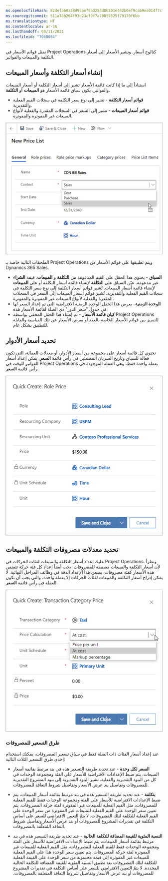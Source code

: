 ```yaml
---
ms.openlocfilehash: 82defbb0a38d99aef9a3284d8b201e442b0ef9cab9ea014f7cfffec801929198
ms.sourcegitcommit: 511a76b204f93d23cf9f7a70059525f79170f6bb
ms.translationtype: HT
ms.contentlocale: ar-SA
ms.lasthandoff: 08/11/2021
ms.locfileid: "7068084"
---
```

تمثل قوائم الأسعار في Project Operations كتالوج أسعار. وتشير الأسعار إلى أسعار التكلفة والمبيعات والفواتير. 
## <a name="create-cost-rates-and-sales-rates"></a>إنشاء أسعار التكلفة وأسعار المبيعات
استناداً إلى ما إذا كانت قائمة الأسعار تشير إلى أسعار التكلفة أو أسعار المبيعات والفواتير، يكون سياق قائمة الأسعار هو **المبيعات** أو **التكلفة**.

-  **قوائم أسعار التكلفة** - تشير إلى نوع سعر التكلفة في سجلات القيم الفعلية والتقديرية.
-  **قوائم أسعار المبيعات** - تشير إلى السعر في السجلات المقدرة والفعلية لأنواع المبيعات غير المفوترة والمفوترة.

![لقطة شاشة لعلامة التبويب "عام" في صفحة "قائمة الأسعار الجديدة".](../media/new-price-list-ss.png)

الملحقات التالية خاصة بـ Project Operations ويتم تطبيقها على قوائم الأسعار من Dynamics 365 Sales.

- **السياق** - يحتوي هذا الحقل على القيم المدعومة من **التكلفة** و **المبيعات**. قيمة **الشراء** غير مدعومة. عيّن السياق على **التكلفة** لإنشاء قائمة أسعار التكلفة أو على **المبيعات** لإنشاء قائمة أسعار المبيعات. تُشير قوائم أسعار التكلفة إلى نوع سعر التكلفة في سجلات القيم الفعلية والتقديرية. تُشير قوائم أسعار المبيعات إلى السعر في السجلات المقدرة والفعلية لأنواع المبيعات غير المفوترة والمفوترة. 
- **الوحدة الزمنية**- يعرض هذا الحقل الوحدة الزمنية الافتراضية التي تم إعداد السعر لها في جدول "سعر الدور" ذي الصلة لقائمة الأسعار هذه.
- **كيان قائمة الأسعار** - تم إنشاء هذا الحقل المخفي بواسطة Project Operations للتمييز بين قوائم الأسعار الخاصة بالعقد أو بعرض الأسعار عن تلك القياسية والقابلة للتطبيق بشكل عام.

## <a name="define-role-prices"></a>تحديد أسعار الأدوار
تحتوي كل قائمة أسعار على مجموعة من أسعار الأدوار، أو معدلات العمالة، التي تكون فعالة للسياق وتاريخ السريان المضمنين في رأس قائمة **السعر**. يمكن إعداد أسعار الفواتير للوقت في Project Operations بعملة واحدة فقط، وهي العملة الموجودة في رأس قائمة **السعر**.

![لقطة شاشة لصفحة "إنشاء سريع لسعر الدور".](../media/role-price-ss.png)

## <a name="define-sales-and-cost-expense-rates"></a>تحديد معدلات مصروفات التكلفة والمبيعات
عليك إعداد أسعار التكلفة والمبيعات لفئات الحركات في Project Operations. ونظراً لأن أسعار التكلفة والمبيعات مصممة للمصروفات، يجب أيضاً إعداد كل فئة حركة تتضمن هذه الأسعار كفئة مصروفات. يضمن هذا الإعداد الدقة في وظائف المراحل النهائية. لا يمكن إدراج أسعار التكلفة والمبيعات لفئات الحركات إلا بعملة واحدة، والتي يجب أن تكون العملة في رأس قائمة **السعر**.

![لقطة شاشة لصفحة "إنشاء سريع لسعر فئة الحركة".](../media/transaction-category-price-ss.png)

### <a name="pricing-methods-for-expenses"></a>طرق التسعير للمصروفات
عند إعداد أسعار الفئات ذات الصلة فقط في سياق تسعير المصروفات، يمكنك استخدام إحدى طرق التسعير الثلاث التالية:

- **السعر لكل وحدة** - عند تحديد طريقة التسعير هذه في بند مرتبط بقائمة أسعار المبيعات، يتم ضبط الإعدادات الافتراضية للأسعار على الفئة ومجموعة الوحدات في كل من البنود التقديرية والفعلية. تشير البنود التقديرية إلى بنود المشروع التقديرية للمصروفات وتفاصيل بند عرض الأسعار وتفاصيل شروط التعاقد للمصروفات.

- **بتكلفة** - عند تحديد طريقة التسعير هذه في بند مرتبط بقائمة أسعار المبيعات، يتم ضبط الإعدادات الافتراضية للأسعار على الفئة ومجموعة الوحدات فقط للقيم الفعلية للمصروفات، مثل القيم الفعلية للمبيعات غير المفوترة لفئة حركة المصروفات. يتم تعيين سعر الوحدة على القيم الفعلية للمبيعات غير المفوترة من سعر الوحدة على القيم الفعلية للتكلفة لتلك المصروفات. لا يتمّ التعيين الافتراضي للسعر على أساس التكلفة في تقديرات المشروع للمصروفات أو بند عرض الأسعار وتفاصيل شروط التعاقد المُتعلّقة بالمصروفات.

- **‏‫النسبة المئوية للقيمة المضافة للتكلفة الحالية** - عند تحديد طريقة التسعير هذه في بند مرتبط بقائمة أسعار المبيعات، يتم ضبط الإعدادات الافتراضية للأسعار على الفئة ومجموعة الوحدات فقط للقيم الفعلية للمصروفات، مثل القيم الفعلية للمبيعات غير المفوترة لفئة حركة المصروفات. يتم تعيين سعر الوحدة هذا على القيم الفعلية للمبيعات غير المفوترة إلى قيمة محسوبة من سعر الوحدة على القيمة الفعلية للتكلفة لتلك المصروفات بعد تطبيق النسبة المئوية للقيمة المضافة للتكلفة الحالية المحددة. لا يتمّ التعيين الافتراضي للسعر على أساس التكلفة في تقديرات المشروع للمصروفات أو بند عرض الأسعار وتفاصيل شروط التعاقد المتعلقة بالمصروفات.


